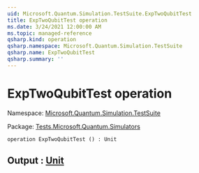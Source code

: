 ```yaml
---
uid: Microsoft.Quantum.Simulation.TestSuite.ExpTwoQubitTest
title: ExpTwoQubitTest operation
ms.date: 3/24/2021 12:00:00 AM
ms.topic: managed-reference
qsharp.kind: operation
qsharp.namespace: Microsoft.Quantum.Simulation.TestSuite
qsharp.name: ExpTwoQubitTest
qsharp.summary: ''
---
```


# ExpTwoQubitTest operation

Namespace: [Microsoft.Quantum.Simulation.TestSuite](xref:Microsoft.Quantum.Simulation.TestSuite)

Package: [Tests.Microsoft.Quantum.Simulators](https://nuget.org/packages/Tests.Microsoft.Quantum.Simulators)




```qsharp
operation ExpTwoQubitTest () : Unit
```


## Output : [Unit](xref:microsoft.quantum.lang-ref.unit)

